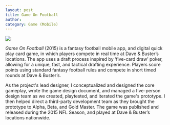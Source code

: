 ```yaml
---
layout: post
title: Game On Football
author:
category: Game (Mobile)
---
```


![](../../../../assets/images/GameOnFootball.png)

*Game On Football* (2015) is a fantasy football mobile app, and digital quick play card game, in which players compete in real time at Dave & Buster’s locations. The app uses a draft process inspired by ‘five-card draw’ poker, allowing for a unique, fast, and tactical drafting experience. Players score points using standard fantasy football rules and compete in short timed rounds at Dave & Buster’s.

As the project's lead designer, I conceptualized and designed the core gameplay, wrote the game design document, and managed a five-person design team as we created, playtested, and iterated the game's prototype. I then helped direct a third-party development team as they brought the prototype to Alpha, Beta, and Gold Master. The game was published and released during the 2015 NFL Season, and played at Dave & Buster’s locations nationwide. 
